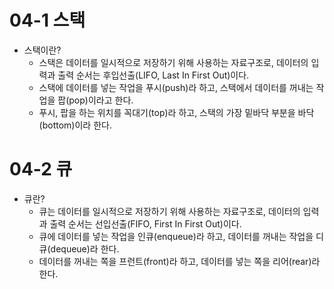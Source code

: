 ﻿# 04-1 스택
* 스택이란?
    + 스택은 데이터를 일시적으로 저장하기 위해 사용하는 자료구조로, 데이터의 입력과 출력 순서는 후입선출(LIFO, Last In First Out)이다.
    + 스택에 데이터를 넣는 작업을 푸시(push)라 하고, 스택에서 데이터를 꺼내는 작업을 팝(pop)이라고 한다.
    + 푸시, 팝을 하는 위치를 꼭대기(top)라 하고, 스택의 가장 밑바닥 부분을 바닥(bottom)이라 한다.

# 04-2 큐
* 큐란?
    + 큐는 데이터를 일시적으로 저장하기 위해 사용하는 자료구조로, 데이터의 입력과 출력 순서는 선입선출(FIFO, First In First Out)이다.
    + 큐에 데이터를 넣는 작업을 인큐(enqueue)라 하고, 데이터를 꺼내는 작업을 디큐(dequeue)라 한다.
    + 데이터를 꺼내는 쪽을 프런트(front)라 하고, 데이터를 넣는 쪽을 리어(rear)라 한다.
    